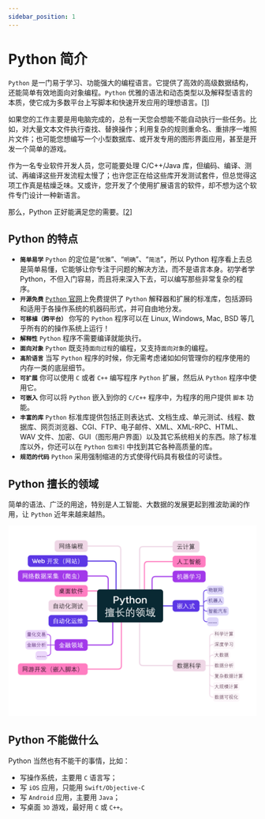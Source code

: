 ```yaml
---
sidebar_position: 1
---
```


# Python 简介

`Python` 是一门易于学习、功能强大的编程语言。它提供了高效的高级数据结构，还能简单有效地面向对象编程。`Python` 优雅的语法和动态类型以及解释型语言的本质，使它成为多数平台上写脚本和快速开发应用的理想语言。[[1]](https://docs.python.org/zh-cn/3/tutorial/index.html)

如果您的工作主要是用电脑完成的，总有一天您会想能不能自动执行一些任务。比如，对大量文本文件执行查找、替换操作；利用复杂的规则重命名、重排序一堆照片文件；也可能您想编写一个小型数据库、或开发专用的图形界面应用，甚至是开发一个简单的游戏。

作为一名专业软件开发人员，您可能要处理 C/C++/Java 库，但编码、编译、测试、再编译这些开发流程太慢了；也许您正在给这些库开发测试套件，但总觉得这项工作真是枯燥乏味。又或许，您开发了个使用扩展语言的软件，却不想为这个软件专门设计一种新语言。

那么，Python 正好能满足您的需要。[[2]](https://docs.python.org/zh-cn/3/tutorial/appetite.html)

## Python 的特点

- **`简单易学`** `Python` 的定位是“`优雅`”、“`明确`”、“`简洁`”，所以 Python 程序看上去总是简单易懂，它能够让你专注于问题的解决方法，而不是语言本身。初学者学 Python，不但入门容易，而且将来深入下去，可以编写那些非常复杂的程序。
- **`开源免费`** [`Python` 官网](https://www.python.org/)上免费提供了 `Python` 解释器和扩展的标准库，包括源码和适用于各操作系统的机器码形式，并可自由地分发。
- **`可移植（跨平台）`** 你写的 `Python` 程序可以在 Linux, Windows, Mac, BSD 等几乎所有的的操作系统上运行！
- **`解释性`** `Python` 程序不需要编译就能执行。
- **`面向对象`** `Python` 既支持`面向过程`的编程，又支持`面向对象`的编程。
- **`高阶语言`** 当写 `Python` 程序的时候，你无需考虑诸如如何管理你的程序使用的内存一类的底层细节。
- **`可扩展`** 你可以使用 `C` 或者 `C++` 编写程序 `Python` 扩展，然后从 `Python` 程序中使用它。
- **`可嵌入`** 你可以将 `Python` 嵌入到你的 `C/C++` 程序中，为程序的用户提供 `脚本` 功能。
- **`丰富的库`** `Python` 标准库提供包括正则表达式、文档生成、单元测试、线程、数据库、网页浏览器、CGI、FTP、电子邮件、XML、XML-RPC、HTML、WAV 文件、加密、GUI（图形用户界面）以及其它系统相关的东西。除了标准库以外，你还可以在 `Python` `包索引` 中找到其它各种高质量的库。
- **`规范的代码`** `Python` 采用强制缩进的方式使得代码具有极佳的可读性。

## Python 擅长的领域

简单的语法、广泛的用途，特别是人工智能、大数据的发展更起到推波助澜的作用，让 `Python` 近年来越来越热。

![擅长领域](../images/python-strengths.png)

## Python 不能做什么

Python 当然也有不能干的事情，比如：

- 写操作系统，主要用 `C` 语言写；
- 写 `iOS` 应用，只能用 `Swift/Objective-C`
- 写 `Android` 应用，主要用 `Java`；
- 写桌面 `3D` 游戏，最好用 `C` 或 `C++`。
